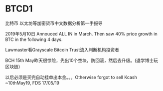# BTCD1
比特币 以太坊等加密货币中文数据分析第一手报导

2019年5月10日 Annouced ALL IN in March.
Then saw 40% price growth in BTC in the following 4 days.

Lawmaster看Grayscale Bitcoin Trust流入判断机构投资者

BCH 15th May昨天很惊险，先出10个空块，防回滚，然后去升级。(退学博士玩区块链）

以后必须是买完自动挂单出本金。。。Otherwise forgot to sell Kcash ~10thMay19, FDS 17/05/19
